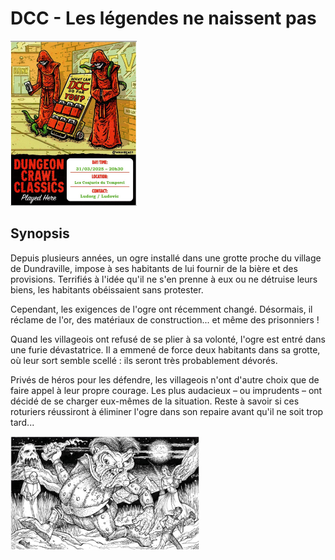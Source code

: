 
# DCC - Les légendes ne naissent pas

[<img alt="dcc-played-here-2" title ="DCC RPG played here 2025/03/31" src="./assets/DCC-Played-Here-2025-03-31_r.jpg" class="center" width="40%">](./assets/DCC-Played-Here-2025-03-31_r.jpg)

## Synopsis

Depuis plusieurs années, un ogre installé dans une grotte proche du village de Dundraville, impose à ses habitants de lui fournir de la bière et des provisions. 
Terrifiés à l'idée qu'il ne s'en prenne à eux ou ne détruise leurs biens, les habitants obéissaient sans protester.

Cependant, les exigences de l'ogre ont récemment changé. Désormais, il réclame de l'or, des matériaux de construction... et même des prisonniers !

Quand les villageois ont refusé de se plier à sa volonté, l'ogre est entré dans une furie dévastatrice. Il a emmené de force deux habitants dans sa grotte, où leur sort semble scellé : ils seront très probablement dévorés.

Privés de héros pour les défendre, les villageois n'ont d'autre choix que de faire appel à leur propre courage. Les plus audacieux – ou imprudents – ont décidé de se charger eux-mêmes de la situation.
Reste à savoir si ces roturiers  réussiront à éliminer l'ogre dans son repaire avant qu'il ne soit trop tard... 

[<img alt="dcc-played-here-2" title ="DCC RPG played here 2025/03/31" src="./assets/dcc-0_couv_r.jpg" class="center" width="60%">](./assets/dcc-0_couv_r.jpg)
